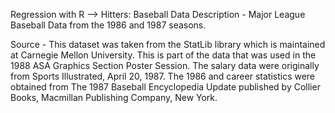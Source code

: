 Regression with R --> Hitters: Baseball Data
Description - Major League Baseball Data from the 1986 and 1987 seasons.

Source - This dataset was taken from the StatLib library which is maintained at Carnegie Mellon University. 
This is part of the data that was used in the 1988 ASA Graphics Section Poster Session. 
The salary data were originally from Sports Illustrated, April 20, 1987. 
The 1986 and career statistics were obtained from The 1987 Baseball Encyclopedia Update published by Collier Books, Macmillan Publishing Company, New York.

